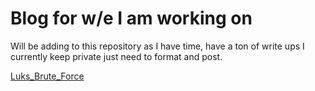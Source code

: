 # Blog for w/e I am working on

Will be adding to this repository as I have time, have a ton of write ups I currently keep private just need to format and post. 


[Luks_Brute_Force](Luks_Brute_force/readme.md)
